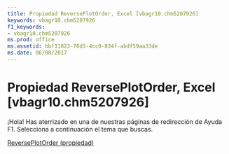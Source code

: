 ```yaml
---
title: Propiedad ReversePlotOrder, Excel [vbagr10.chm5207926]
keywords: vbagr10.chm5207926
f1_keywords:
- vbagr10.chm5207926
ms.prod: office
ms.assetid: bbf11823-70d3-4cc0-834f-abdf59aa33de
ms.date: 06/08/2017
---
```





# Propiedad ReversePlotOrder, Excel [vbagr10.chm5207926]

¡Hola! Has aterrizado en una de nuestras páginas de redirección de Ayuda F1. Selecciona a continuación el tema que buscas.


 [ReversePlotOrder (propiedad)](http://msdn.microsoft.com/library/reverseplotorder-property%28Office.15%29.aspx)


